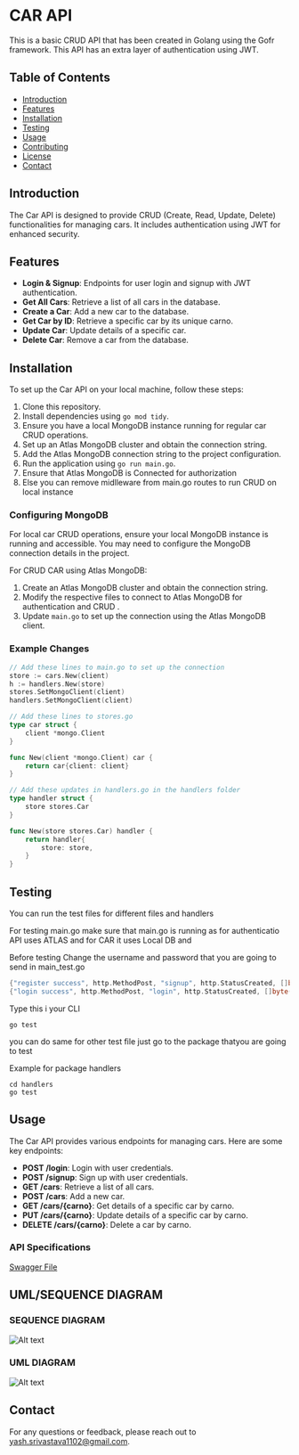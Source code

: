 # CAR API

This is a basic CRUD API that has been created in Golang using the Gofr framework. This API has an extra layer of authentication using JWT.



## Table of Contents

- [Introduction](#introduction)
- [Features](#features)
- [Installation](#installation)
- [Testing](#testing)
- [Usage](#usage)
- [Contributing](#contributing)
- [License](#license)
- [Contact](#contact)


## Introduction

The Car API is designed to provide CRUD (Create, Read, Update, Delete) functionalities for managing cars. It includes authentication using JWT for enhanced security.

## Features

- **Login & Signup**: Endpoints for user login and signup with JWT authentication.
- **Get All Cars**: Retrieve a list of all cars in the database.
- **Create a Car**: Add a new car to the database.
- **Get Car by ID**: Retrieve a specific car by its unique carno.
- **Update Car**: Update details of a specific car.
- **Delete Car**: Remove a car from the database.

## Installation

To set up the Car API on your local machine, follow these steps:

1. Clone this repository.
2. Install dependencies using `go mod tidy`.
3. Ensure you have a local MongoDB instance running for regular car CRUD operations.
4. Set up an Atlas MongoDB cluster and obtain the connection string.
5. Add the Atlas MongoDB connection string to the project configuration.
6. Run the application using `go run main.go`.
7. Ensure that Atlas MongoDB is Connected for authorization 
8. Else you can remove midlleware from main.go routes to run CRUD on local instance

### Configuring MongoDB

For local car CRUD operations, ensure your local MongoDB instance is running and accessible. You may need to configure the MongoDB connection details in the project.

For CRUD CAR using Atlas MongoDB:

1. Create an Atlas MongoDB cluster and obtain the connection string.
2. Modify the respective files to connect to Atlas MongoDB for authentication and CRUD .
3. Update `main.go` to set up the connection using the Atlas MongoDB client.

### Example Changes

```go
// Add these lines to main.go to set up the connection
store := cars.New(client)
h := handlers.New(store)
stores.SetMongoClient(client)
handlers.SetMongoClient(client)
```

```go
// Add these lines to stores.go
type car struct {
	client *mongo.Client
}

func New(client *mongo.Client) car {
	return car{client: client}
}
```
```go
// Add these updates in handlers.go in the handlers folder
type handler struct {
	store stores.Car
}

func New(store stores.Car) handler {
	return handler{
		store: store,
	}
}
```
## Testing

You can run the test files for different files and handlers

For testing main.go 
make sure that main.go is running as for authenticatio API uses ATLAS and for CAR it uses Local DB and 

Before testing Change the username and password that you are going to send in main_test.go
```go
{"register success", http.MethodPost, "signup", http.StatusCreated, []byte(`{"username": "changethis","changethis": "1234567890"}`)},
{"login success", http.MethodPost, "login", http.StatusCreated, []byte(`{"username": "changethis","password": "changethis"}`)},
```
Type this i your CLI 

```CLI
go test
```
you can do same for other test file just go to the package thatyou are going to test 

Example for package handlers

```CLI
cd handlers
go test
```



## Usage

The Car API provides various endpoints for managing cars. Here are some key endpoints:

- **POST /login**: Login with user credentials.
- **POST /signup**: Sign up with user credentials.
- **GET /cars**: Retrieve a list of all cars.
- **POST /cars**: Add a new car.
- **GET /cars/{carno}**: Get details of a specific car by carno.
- **PUT /cars/{carno}**: Update details of a specific car by carno.
- **DELETE /cars/{carno}**: Delete a car by carno.

### API Specifications

[Swagger File](./swagger.yaml)

## UML/SEQUENCE DIAGRAM

### SEQUENCE DIAGRAM
![Alt text](https://github.com/Winkingroad/GofrProject/blob/final/Sequence%20diagram.png)

### UML DIAGRAM
![Alt text](https://github.com/Winkingroad/GofrProject/blob/final/UML%20diagram.png)


## Contact

For any questions or feedback, please reach out to yash.srivastava1102@gmail.com.
